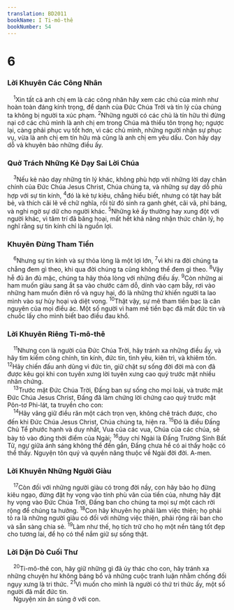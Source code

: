 ```yaml
---
translation: BD2011
bookName: I Ti-mô-thê 
bookNumber: 54
---
```


<div class="title"><h1>6</h1><h3>Lời Khuyên Các Công Nhân</h3></div>
<span class="verse 1ti_6_1"> <sup>1</sup>Xin tất cả anh chị em là các công nhân hãy xem các chủ của mình như hoàn toàn đáng kính trọng, để danh của Ðức Chúa Trời và tín lý của chúng ta không bị người ta xúc phạm. </span>
<span class="verse 1ti_6_2"><sup>2</sup>Những người có các chủ là tín hữu thì đừng nại cớ các chủ mình là anh chị em trong Chúa mà thiếu tôn trọng họ; ngược lại, càng phải phục vụ tốt hơn, vì các chủ mình, những người nhận sự phục vụ, vừa là anh chị em tín hữu mà cũng là anh chị em yêu dấu. Con hãy dạy dỗ và khuyên bảo những điều ấy.<br/></span>
<div class="title"><h3>Quở Trách Những Kẻ Dạy Sai Lời Chúa</h3></div>
<span class="verse 1ti_6_3"> <sup>3</sup>Nếu kẻ nào dạy những tín lý khác, không phù hợp với những lời dạy chân chính của Ðức Chúa Jesus Christ, Chúa chúng ta, và những sự dạy dỗ phù hợp với sự tin kính, </span>
<span class="verse 1ti_6_4"><sup>4</sup>đó là kẻ tự kiêu, chẳng hiểu biết, nhưng có tật hay bắt bẻ, và thích cãi lẽ về chữ nghĩa, rồi từ đó sinh ra ganh ghét, cãi vã, phỉ báng, và nghi ngờ sự dữ cho người khác. </span>
<span class="verse 1ti_6_5"><sup>5</sup>Những kẻ ấy thường hay xung đột với người khác, vì tâm trí đã băng hoại, mất hết khả năng nhận thức chân lý, họ nghĩ rằng sự tin kính chỉ là nguồn lợi.<br/></span>
<div class="title"><h3>Khuyên Ðừng Tham Tiền</h3></div>
<span class="verse 1ti_6_6"> <sup>6</sup>Nhưng sự tin kính và sự thỏa lòng là một lợi lớn, </span>
<span class="verse 1ti_6_7"><sup>7</sup>vì khi ra đời chúng ta chẳng đem gì theo, khi qua đời chúng ta cũng không thể đem gì theo. </span>
<span class="verse 1ti_6_8"><sup>8</sup>Vậy hễ đủ ăn đủ mặc, chúng ta hãy thỏa lòng với những điều ấy. </span>
<span class="verse 1ti_6_9"><sup>9</sup>Còn những ai ham muốn giàu sang ắt sa vào chước cám dỗ, dính vào cạm bẫy, rơi vào những ham muốn điên rồ và nguy hại, đó là những thứ khiến người ta lao mình vào sự hủy hoại và diệt vong. </span>
<span class="verse 1ti_6_10"><sup>10</sup>Thật vậy, sự mê tham tiền bạc là căn nguyên của mọi điều ác. Một số người vì ham mê tiền bạc đã mất đức tin và chuốc lấy cho mình biết bao điều đau khổ.<br/></span>
<div class="title"><h3>Lời Khuyên Riêng Ti-mô-thê</h3></div>
<span class="verse 1ti_6_11"> <sup>11</sup>Nhưng con là người của Ðức Chúa Trời, hãy tránh xa những điều ấy, và hãy tìm kiếm công chính, tin kính, đức tin, tình yêu, kiên trì, và khiêm tốn. </span>
<span class="verse 1ti_6_12"><sup>12</sup>Hãy chiến đấu anh dũng vì đức tin, giữ chặt sự sống đời đời mà con đã được kêu gọi khi con tuyên xưng lời tuyên xưng cao quý trước mặt nhiều nhân chứng.<br/></span>
<span class="verse 1ti_6_13"> <sup>13</sup>Trước mặt Ðức Chúa Trời, Ðấng ban sự sống cho mọi loài, và trước mặt Ðức Chúa Jesus Christ, Ðấng đã làm chứng lời chứng cao quý trước mặt Pôn-tơ Phi-lát, ta truyền cho con:<br/></span>
<span class="verse 1ti_6_14"> <sup>14</sup>Hãy vâng giữ điều răn một cách trọn vẹn, không chê trách được, cho đến khi Ðức Chúa Jesus Christ, Chúa chúng ta, hiện ra. </span>
<span class="verse 1ti_6_15"><sup>15</sup>Ðó là điều Ðấng Chủ Tể phước hạnh và duy nhất, Vua của các vua, Chúa của các chúa, sẽ bày tỏ vào đúng thời điểm của Ngài; </span>
<span class="verse 1ti_6_16"><sup>16</sup>duy chỉ Ngài là Ðấng Trường Sinh Bất Tử, ngự giữa ánh sáng không thể đến gần, Ðấng chưa hề có ai thấy hoặc có thể thấy. Nguyện tôn quý và quyền năng thuộc về Ngài đời đời. A-men.<br/></span>
<div class="title"><h3>Lời Khuyên Những Người Giàu</h3></div>
<span class="verse 1ti_6_17"> <sup>17</sup>Còn đối với những người giàu có trong đời nầy, con hãy bảo họ đừng kiêu ngạo, đừng đặt hy vọng vào tính phù vân của tiền của, nhưng hãy đặt hy vọng vào Ðức Chúa Trời, Ðấng ban cho chúng ta mọi sự một cách rời rộng để chúng ta hưởng. </span>
<span class="verse 1ti_6_18"><sup>18</sup>Con hãy khuyên họ phải làm việc thiện; họ phải tỏ ra là những người giàu có đối với những việc thiện, phải rộng rãi ban cho và sẵn sàng chia sẻ. </span>
<span class="verse 1ti_6_19"><sup>19</sup>Làm như thế, họ tích trữ cho họ một nền tảng tốt đẹp cho tương lai, để họ có thể nắm giữ sự sống thật.<br/></span>
<div class="title"><h3>Lời Dặn Dò Cuối Thư</h3></div>
<span class="verse 1ti_6_20"> <sup>20</sup>Ti-mô-thê con, hãy giữ những gì đã ủy thác cho con, hãy tránh xa những chuyện hư không báng bổ và những cuộc tranh luận nhằm chống đối ngụy xưng là tri thức. </span>
<span class="verse 1ti_6_21"><sup>21</sup>Vì muốn cho mình là người có thứ tri thức ấy, một số người đã mất đức tin. <br/> Nguyện xin ân sủng ở với con.<br/></span>
